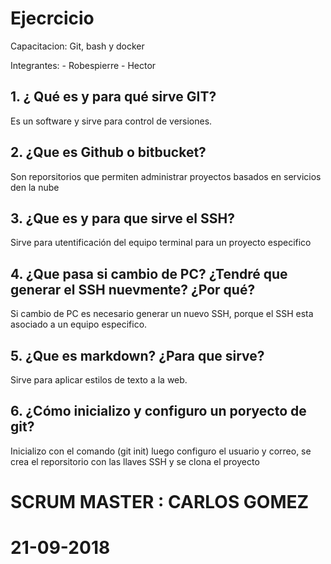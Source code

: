 # Ejecrcicio

Capacitacion: Git, bash y docker

Integrantes:
	- Robespierre
	- Hector
	
## **1. ¿ Qué es y para qué sirve GIT?**

Es un software y sirve para control de versiones.

## **2. ¿Que es Github o bitbucket?**

Son reporsitorios que permiten administrar proyectos basados en servicios den la nube 

## **3. ¿Que es y para que sirve el SSH?**

Sirve para utentificación del equipo terminal para un proyecto especifico

## **4. ¿Que pasa si cambio de PC? ¿Tendré que generar el SSH nuevmente? ¿Por qué?**

Si cambio de PC es necesario generar un nuevo SSH, porque el SSH esta asociado a un equipo especifico.

## **5. ¿Que es markdown? ¿Para que sirve?**

Sirve para aplicar estilos de texto a la web.


## **6. ¿Cómo inicializo y configuro un poryecto de git?**

Inicializo con el comando (git init) luego configuro el usuario y correo, se crea el reporsitorio con las llaves SSH y se clona el proyecto



# SCRUM MASTER : CARLOS GOMEZ

# 21-09-2018
